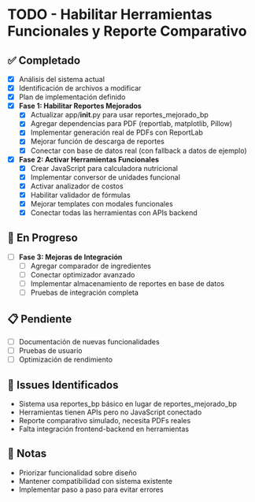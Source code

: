 # TODO - Habilitar Herramientas Funcionales y Reporte Comparativo

## ✅ Completado
- [x] Análisis del sistema actual
- [x] Identificación de archivos a modificar
- [x] Plan de implementación definido
- [x] **Fase 1: Habilitar Reportes Mejorados**
  - [x] Actualizar app/__init__.py para usar reportes_mejorado_bp
  - [x] Agregar dependencias para PDF (reportlab, matplotlib, Pillow)
  - [x] Implementar generación real de PDFs con ReportLab
  - [x] Mejorar función de descarga de reportes
  - [x] Conectar con base de datos real (con fallback a datos de ejemplo)

- [x] **Fase 2: Activar Herramientas Funcionales**
  - [x] Crear JavaScript para calculadora nutricional
  - [x] Implementar conversor de unidades funcional
  - [x] Activar analizador de costos
  - [x] Habilitar validador de fórmulas
  - [x] Mejorar templates con modales funcionales
  - [x] Conectar todas las herramientas con APIs backend

## 🔄 En Progreso
- [ ] **Fase 3: Mejoras de Integración**
  - [ ] Agregar comparador de ingredientes
  - [ ] Conectar optimizador avanzado
  - [ ] Implementar almacenamiento de reportes en base de datos
  - [ ] Pruebas de integración completa

## 📋 Pendiente
- [ ] Documentación de nuevas funcionalidades
- [ ] Pruebas de usuario
- [ ] Optimización de rendimiento

## 🐛 Issues Identificados
- Sistema usa reportes_bp básico en lugar de reportes_mejorado_bp
- Herramientas tienen APIs pero no JavaScript conectado
- Reporte comparativo simulado, necesita PDFs reales
- Falta integración frontend-backend en herramientas

## 📝 Notas
- Priorizar funcionalidad sobre diseño
- Mantener compatibilidad con sistema existente
- Implementar paso a paso para evitar errores
